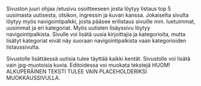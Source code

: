 Sivuston juuri ohjaa /etusivu osoitteeseen josta löytyy listaus top 5 uusimasta uutisesta, otsikon, ingressin ja kuvan kanssa.
Jokaiselta sivulta löytyy myös navigointipalkki, josta pääsee erilistaus sivuille mm. luetuimmat, uusimmat ja eri kategoriat.
Myös uutisten lisäyssivu löytyy navigointipalkista. Sivulle voi lisätä uusia kirjoittajia ja kategorioita, mutta lisätyt kategoriat
eivät näy suoraan navigointipalkista vaan kategorioiden listaussivulta.

Sivustolle lisättäessä uutisia tulee täyttää kaikki kentät. Sivustolle voi lisätä vain jpg-muotoisia kuvia. Editoidessa voi muokata 
tekstejä HUOM! ALKUPERÄINEN TEKSTI TULEE VAIN PLACEHOLDERIKSI MUOKKAUSSIVULLA.
